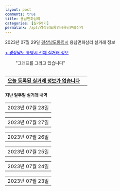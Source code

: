 ```yaml
---
layout: post
comments: true
title: 용남면화삼리
categories: [실거래가]
permalink: /apt/경상남도통영시용남면화삼리
---
```


2023년 07월 29일 <a href="/apt/경상남도통영시">경상남도통영시</a> 용남면화삼리 실거래 정보

<a style="color: blue;" href="/apt/경상남도통영시">< 경상남도 통영시 전체 실거래 정보</a>

<script type="text/javascript">
  google.charts.load('current', {'packages':['corechart']});
  google.charts.setOnLoadCallback(drawChart);

  function drawChart() {
    var data = google.visualization.arrayToDataTable([['거래일', '매매', '전월세', '전매'], ['21-01', 1, 0, 0], ['21-02', 1, 0, 0], ['21-03', 1, 0, 0], ['21-04', 0, 1, 0], ['21-05', 1, 0, 0], ['21-07', 1, 0, 0], ['21-08', 4, 0, 0], ['21-09', 2, 0, 0], ['21-10', 5, 0, 0], ['21-11', 7, 0, 0], ['21-12', 4, 0, 0], ['22-02', 4, 0, 0], ['22-03', 5, 1, 0], ['22-04', 0, 1, 0], ['22-05', 1, 0, 0], ['22-06', 2, 1, 0], ['22-07', 1, 0, 0], ['22-09', 3, 0, 0], ['22-10', 2, 1, 0], ['22-11', 1, 2, 0], ['23-01', 1, 0, 0], ['23-02', 2, 1, 0], ['23-03', 1, 1, 0], ['23-04', 2, 0, 0], ['23-05', 3, 0, 0], ['23-06', 1, 0, 0], ['23-07', 2, 0, 0]]);

    var options = {
      title: '최근 1년간 유형별 거래량 추이',
      legend: { position: 'bottom' }
    };

    setTimeout(function() {
        var chart = new google.visualization.LineChart(document.getElementById('columnchart_material'));
        chart.draw(data, (options));
        document.getElementById('loading').style.display = 'none';
    }, 200);

  }
</script>


<div id="loading" style="z-index:20; display: block; margin-left: 35px">"그래프를 그리고 있습니다"</div>
<div id="columnchart_material" style="width: 95%; margin-left: -35px; display: block"></div>
<!--<div style="width: 95%; margin-left: -35px; display: block">
      <script async src="https://pagead2.googlesyndication.com/pagead/js/adsbygoogle.js?client=ca-pub-3485438051770037"
          crossorigin="anonymous"></script>
      <ins class="adsbygoogle"
          style="display:block"
          data-ad-format="fluid"
          data-ad-layout-key="-fb+5w+4e-db+86"
          data-ad-client="ca-pub-3485438051770037"
          data-ad-slot="1827090281"></ins>
      <script>
          (adsbygoogle = window.adsbygoogle || []).push({});
      </script>
</div>-->
<br>
<table>
  <tr>
    <td colspan="4" style="font-weight: bold;"><a href="/apt/경상남도통영시용남면화삼리">오늘 등록된 실거래 정보가 없습니다</a> &nbsp;&nbsp;&nbsp; <a style="color: blue; font-size: smaller;" href="/apt/경상남도통영시용남면화삼리"></a></td>
  </tr>
    
</table>
    
<div style="margin-top: 20px; margin-bottom: 13px"><b>지난 일주일 실거래 내역</b></div>

  <table style="width: 100%; margin-bottom: 1px">
      <tr class="header">
        <td>2023년 07월 28일</td>
      </tr>
      <tr class="child" style="display: none">
        <td>
            
        <table>
          <tr>
            <td colspan="4" style="font-weight: bold;"><a href="https://search.naver.com/search.naver?query=실거래정보없음">실거래정보없음</a> &nbsp;&nbsp;&nbsp; <a style="color: blue; font-size: smaller;" href="/apt/{real_region}용남면화삼리{name_without_space}"></a></td>            
          </tr>

        </table>
    
        </td>
      </tr>
  </table>
    
  <table style="width: 100%; margin-bottom: 1px">
      <tr class="header">
        <td>2023년 07월 27일</td>
      </tr>
      <tr class="child" style="display: none">
        <td>
            
        <table>
          <tr>
            <td colspan="4" style="font-weight: bold;"><a href="https://search.naver.com/search.naver?query=실거래정보없음">실거래정보없음</a> &nbsp;&nbsp;&nbsp; <a style="color: blue; font-size: smaller;" href="/apt/{real_region}용남면화삼리{name_without_space}"></a></td>            
          </tr>

        </table>
    
        </td>
      </tr>
  </table>
    
  <table style="width: 100%; margin-bottom: 1px">
      <tr class="header">
        <td>2023년 07월 26일</td>
      </tr>
      <tr class="child" style="display: none">
        <td>
            
        <table>
          <tr>
            <td colspan="4" style="font-weight: bold;"><a href="https://search.naver.com/search.naver?query=실거래정보없음">실거래정보없음</a> &nbsp;&nbsp;&nbsp; <a style="color: blue; font-size: smaller;" href="/apt/{real_region}용남면화삼리{name_without_space}"></a></td>            
          </tr>

        </table>
    
        </td>
      </tr>
  </table>
    
  <table style="width: 100%; margin-bottom: 1px">
      <tr class="header">
        <td>2023년 07월 25일</td>
      </tr>
      <tr class="child" style="display: none">
        <td>
            
        <table>
          <tr>
            <td colspan="4" style="font-weight: bold;"><a href="https://search.naver.com/search.naver?query=실거래정보없음">실거래정보없음</a> &nbsp;&nbsp;&nbsp; <a style="color: blue; font-size: smaller;" href="/apt/{real_region}용남면화삼리{name_without_space}"></a></td>            
          </tr>

        </table>
    
        </td>
      </tr>
  </table>
    
  <table style="width: 100%; margin-bottom: 1px">
      <tr class="header">
        <td>2023년 07월 24일</td>
      </tr>
      <tr class="child" style="display: none">
        <td>
            
        <table>
          <tr>
            <td colspan="4" style="font-weight: bold;"><a href="https://search.naver.com/search.naver?query=실거래정보없음">실거래정보없음</a> &nbsp;&nbsp;&nbsp; <a style="color: blue; font-size: smaller;" href="/apt/{real_region}용남면화삼리{name_without_space}"></a></td>            
          </tr>

        </table>
    
        </td>
      </tr>
  </table>
    
  <table style="width: 100%; margin-bottom: 1px">
      <tr class="header">
        <td>2023년 07월 23일</td>
      </tr>
      <tr class="child" style="display: none">
        <td>
            
        <table>
          <tr>
            <td colspan="4" style="font-weight: bold;"><a href="https://search.naver.com/search.naver?query=실거래정보없음">실거래정보없음</a> &nbsp;&nbsp;&nbsp; <a style="color: blue; font-size: smaller;" href="/apt/{real_region}용남면화삼리{name_without_space}"></a></td>            
          </tr>

        </table>
    
        </td>
      </tr>
  </table>
    

